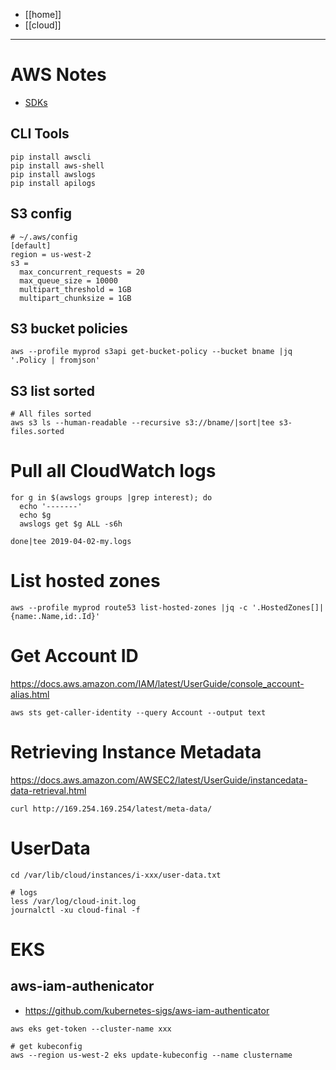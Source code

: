 - [[home]]
- [[cloud]]
---
# AWS Notes
- [SDKs](https://aws.amazon.com/getting-started/tools-sdks/)

## CLI Tools
```
pip install awscli
pip install aws-shell
pip install awslogs
pip install apilogs
```

## S3 config
```
# ~/.aws/config
[default]
region = us-west-2
s3 =
  max_concurrent_requests = 20
  max_queue_size = 10000
  multipart_threshold = 1GB
  multipart_chunksize = 1GB
```

## S3 bucket policies
```
aws --profile myprod s3api get-bucket-policy --bucket bname |jq '.Policy | fromjson'
```

## S3 list sorted
```
# All files sorted
aws s3 ls --human-readable --recursive s3://bname/|sort|tee s3-files.sorted
```

# Pull all CloudWatch logs
```
for g in $(awslogs groups |grep interest); do 
  echo '-------'
  echo $g
  awslogs get $g ALL -s6h

done|tee 2019-04-02-my.logs

```
# List hosted zones
```
aws --profile myprod route53 list-hosted-zones |jq -c '.HostedZones[]|{name:.Name,id:.Id}'
```

# Get Account ID
https://docs.aws.amazon.com/IAM/latest/UserGuide/console_account-alias.html
```
aws sts get-caller-identity --query Account --output text
```

# Retrieving Instance Metadata
https://docs.aws.amazon.com/AWSEC2/latest/UserGuide/instancedata-data-retrieval.html
```
curl http://169.254.169.254/latest/meta-data/
```

# UserData
```
cd /var/lib/cloud/instances/i-xxx/user-data.txt

# logs
less /var/log/cloud-init.log
journalctl -xu cloud-final -f
```

# EKS
## aws-iam-authenicator
- https://github.com/kubernetes-sigs/aws-iam-authenticator
```
aws eks get-token --cluster-name xxx

# get kubeconfig
aws --region us-west-2 eks update-kubeconfig --name clustername

```

